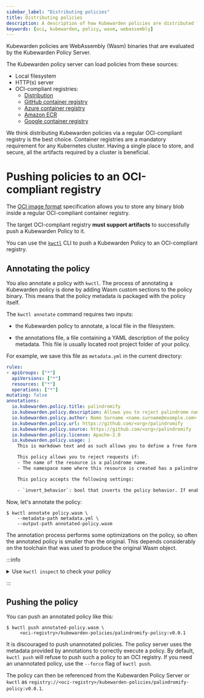 ```yaml
---
sidebar_label: "Distributing policies"
title: Distributing policies
description: A description of how Kubewarden policies are distributed from OCI-compliant repositories.
keywords: [oci, kubewarden, policy, wasm, webassembly]
---
```


Kubewarden policies are WebAssembly (Wasm) binaries that are evaluated by the Kubewarden Policy Server.

The Kubewarden policy server can load policies from these sources:

- Local filesystem
- HTTP(s) server
- OCI-compliant registries:
  - [Distribution](https://github.com/distribution/distribution)
  - [GitHub container registry](https://ghcr.io)
  - [Azure container registry](https://azure.microsoft.com/en-us/products/container-registry/)
  - [Amazon ECR](https://aws.amazon.com/ecr/)
  - [Google container registry](https://cloud.google.com/artifact-registry/)

We think distributing Kubewarden policies via a regular OCI-compliant registry is the best choice.
Container registries are a mandatory requirement for any Kubernetes cluster.
Having a single place to store, and secure, all the artifacts required by a cluster is beneficial.

# Pushing policies to an OCI-compliant registry

The [OCI image format](https://github.com/opencontainers/image-spec)
specification allows you to store any binary blob inside a regular OCI-compliant container registry.

The target OCI-compliant registry **must support artifacts** to successfully push a Kubewarden Policy to it.

You can use the [`kwctl`](https://github.com/kubewarden/kwctl) CLI to push a Kubewarden Policy to an OCI-compliant registry.

## Annotating the policy

You also annotate a policy with `kwctl`.
The process of annotating a Kubewarden policy is done by adding Wasm custom sections to the policy binary.
This means that the policy metadata is packaged with the policy itself.

The `kwctl annotate` command requires two inputs:

- the Kubewarden policy to annotate, a local file in the filesystem.

- the annotations file, a file containing a YAML description of the policy metadata.
This file is usually located root project folder of your policy.

For example, we save this file as `metadata.yml` in the current
directory:

```yaml
rules:
- apiGroups: ["*"]
  apiVersions: ["*"]
  resources: ["*"]
  operations: ["*"]
mutating: false
annotations:
  io.kubewarden.policy.title: palindromify
  io.kubewarden.policy.description: Allows you to reject palindrome names in resources and namespace names, or to only accept palindrome names
  io.kubewarden.policy.author: Name Surname <name.surname@example.com>
  io.kubewarden.policy.url: https://github.com/<org>/palindromify
  io.kubewarden.policy.source: https://github.com/<org>/palindromify
  io.kubewarden.policy.license: Apache-2.0
  io.kubewarden.policy.usage: |
    This is markdown text and as such allows you to define a free form usage text.

    This policy allows you to reject requests if:
    - The name of the resource is a palindrome name.
    - The namespace name where this resource is created has a palindrome name.

    This policy accepts the following settings:

    - `invert_behavior`: bool that inverts the policy behavior. If enabled, only palindrome names will be accepted.
```

Now, let's annotate the policy:

```shell
$ kwctl annotate policy.wasm \
    --metadata-path metadata.yml \
    --output-path annotated-policy.wasm
```

The annotation process performs some optimizations on the policy, so often the annotated policy is smaller than the original.
This depends considerably on the toolchain that was used to produce the original Wasm object.

:::info

<details>

<summary>Use <code>kwctl inspect</code> to check your policy</summary>

```shell
$ kwctl inspect annotated-policy.wasm
2023-08-24T12:06:27.986401Z  INFO sigstore::cosign::client_builder: Rekor public key not provided. Rekor integration disabled
2023-08-24T12:06:27.986449Z  INFO sigstore::cosign::client_builder: No Fulcio cert has been provided. Fulcio integration disabled
Details
title:                    palindromify
description:              Allows you to reject palindrome names in resources and namespace names, or to only accept palindrome names
author:                   Name Surname <name.surname@example.com>
url:                      https://github.com/<org>/palindromify
source:                   https://github.com/<org>/palindromify
license:                  Apache-2.0
mutating:                 false
background audit support: true
context aware:            false
execution mode:           kubewarden-wapc
protocol version:         1

Annotations
io.kubewarden.kwctl       1.7.0-rc2

Rules
────────────────────
- apiGroups:
  - '*'
  apiVersions:
  - '*'
  resources:
  - '*'
  operations:
  - '*'
────────────────────

Usage
This is markdown text and as such allows you to define a free form usage text.

This policy allows you to reject requests if:

• The name of the resource is a palindrome name.
• The namespace name where this resource is created has a palindrome name.

This policy accepts the following settings:

• invert_behavior: bool that inverts the policy behavior. If enabled, only palindrome names will be accepted.

Cannot determine if the policy has been signed. There was an error while attempting to fetch its signatures from the remote registry: invalid uri
```

</details>

:::

## Pushing the policy

You can push an annotated policy like this:

```shell
$ kwctl push annotated-policy.wasm \
     <oci-registry>/kubewarden-policies/palindromify-policy:v0.0.1
```

It is discouraged to push unannotated policies.
The policy server uses the metadata provided by annotations to correctly execute a policy.
By default, `kwctl push` will refuse to push such a policy to an OCI registry.
If you need an unannotated policy, use the `--force` flag of `kwctl push`.

The policy can then be referenced from the Kubewarden Policy Server or `kwctl` as
`registry://<oci-registry>/kubewarden-policies/palindromify-policy:v0.0.1`.
